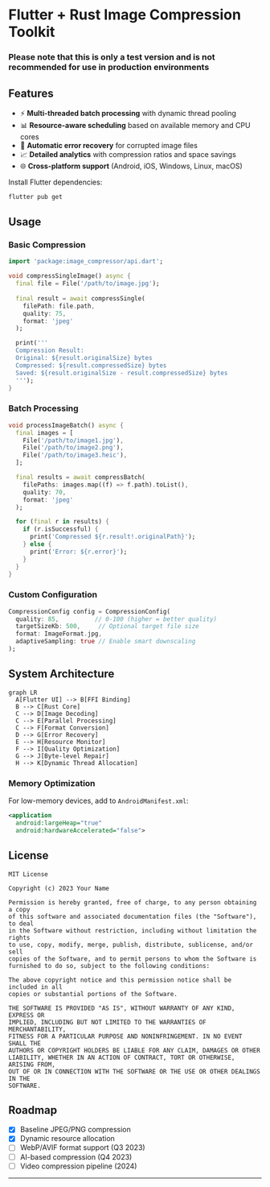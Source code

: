 # Flutter + Rust Image Compression Toolkit

### Please note that this is only a test version and is not recommended for use in production environments

## Features

- ⚡ **Multi-threaded batch processing** with dynamic thread pooling
- 📊 **Resource-aware scheduling** based on available memory and CPU cores
- 🔄 **Automatic error recovery** for corrupted image files
- 📈 **Detailed analytics** with compression ratios and space savings
- 🌐 **Cross-platform support** (Android, iOS, Windows, Linux, macOS)



Install Flutter dependencies:
```bash
flutter pub get
```

## Usage

### Basic Compression

```dart
import 'package:image_compressor/api.dart';

void compressSingleImage() async {
  final file = File('/path/to/image.jpg');
  
  final result = await compressSingle(
    filePath: file.path,
    quality: 75,
    format: 'jpeg'
  );

  print('''
  Compression Result:
  Original: ${result.originalSize} bytes
  Compressed: ${result.compressedSize} bytes
  Saved: ${result.originalSize - result.compressedSize} bytes
  ''');
}
```

### Batch Processing

```dart
void processImageBatch() async {
  final images = [
    File('/path/to/image1.jpg'),
    File('/path/to/image2.png'),
    File('/path/to/image3.heic'),
  ];

  final results = await compressBatch(
    filePaths: images.map((f) => f.path).toList(),
    quality: 70,
    format: 'jpeg'
  );

  for (final r in results) {
    if (r.isSuccessful) {
      print('Compressed ${r.result!.originalPath}');
    } else {
      print('Error: ${r.error}');
    }
  }
}
```

### Custom Configuration

```dart
CompressionConfig config = CompressionConfig(
  quality: 85,          // 0-100 (higher = better quality)
  targetSizeKb: 500,     // Optional target file size
  format: ImageFormat.jpg,
  adaptiveSampling: true // Enable smart downscaling
);
```

## System Architecture

```mermaid
graph LR
  A[Flutter UI] --> B[FFI Binding]
  B --> C[Rust Core]
  C --> D[Image Decoding]
  C --> E[Parallel Processing]
  C --> F[Format Conversion]
  D --> G[Error Recovery]
  E --> H[Resource Monitor]
  F --> I[Quality Optimization]
  G --> J[Byte-level Repair]
  H --> K[Dynamic Thread Allocation]
```

### Memory Optimization

For low-memory devices, add to `AndroidManifest.xml`:
```xml
<application
  android:largeHeap="true"
  android:hardwareAccelerated="false">
```

## License

```text
MIT License

Copyright (c) 2023 Your Name

Permission is hereby granted, free of charge, to any person obtaining a copy
of this software and associated documentation files (the "Software"), to deal
in the Software without restriction, including without limitation the rights
to use, copy, modify, merge, publish, distribute, sublicense, and/or sell
copies of the Software, and to permit persons to whom the Software is
furnished to do so, subject to the following conditions:

The above copyright notice and this permission notice shall be included in all
copies or substantial portions of the Software.

THE SOFTWARE IS PROVIDED "AS IS", WITHOUT WARRANTY OF ANY KIND, EXPRESS OR
IMPLIED, INCLUDING BUT NOT LIMITED TO THE WARRANTIES OF MERCHANTABILITY,
FITNESS FOR A PARTICULAR PURPOSE AND NONINFRINGEMENT. IN NO EVENT SHALL THE
AUTHORS OR COPYRIGHT HOLDERS BE LIABLE FOR ANY CLAIM, DAMAGES OR OTHER
LIABILITY, WHETHER IN AN ACTION OF CONTRACT, TORT OR OTHERWISE, ARISING FROM,
OUT OF OR IN CONNECTION WITH THE SOFTWARE OR THE USE OR OTHER DEALINGS IN THE
SOFTWARE.
```

## Roadmap

- [x] Baseline JPEG/PNG compression
- [x] Dynamic resource allocation
- [ ] WebP/AVIF format support (Q3 2023)
- [ ] AI-based compression (Q4 2023)
- [ ] Video compression pipeline (2024)

---
